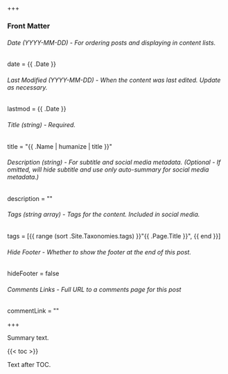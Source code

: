 +++
### Front Matter

###### Date (YYYY-MM-DD) - For ordering posts and displaying in content lists.
date = {{ .Date }}

###### Last Modified (YYYY-MM-DD) - When the content was last edited. Update as necessary.
lastmod = {{ .Date }}

###### Title (string) - Required.
title = "{{ .Name | humanize | title }}"

###### Description (string) - For subtitle and social media metadata. (Optional - If omitted, will hide subtitle and use only auto-summary for social media metadata.)
description = ""

###### Tags (string array) - Tags for the content. Included in social media.
tags = [{{ range (sort .Site.Taxonomies.tags) }}"{{ .Page.Title }}", {{ end }}]

###### Hide Footer - Whether to show the footer at the end of this post.
hideFooter = false

###### Comments Links - Full URL to a comments page for this post
commentLink = ""

+++

Summary text.

{{< toc >}}

Text after TOC.